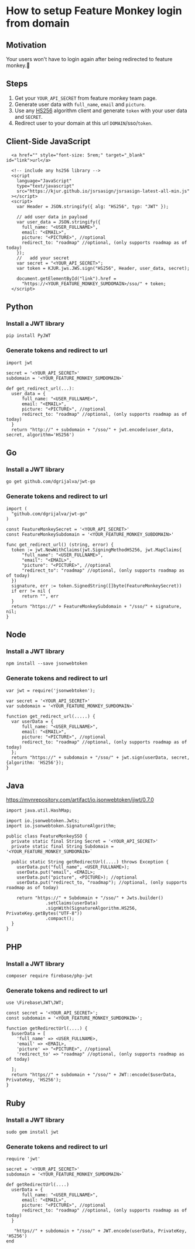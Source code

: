 # How to setup Feature Monkey login from domain

## Motivation

Your users won't have to login again after being redirected to feature monkey.🙈

## Steps

1. Get your `YOUR_API_SECRET` from feature monkey team page.
2. Generate user data with `full_name`, `email` and `picture`.
3. Use any [HS256](https://jwt.io/) algorithm client and generate `token` with your user data and `SECRET`. 
4. Redirect user to your domain at this url `DOMAIN`/sso/`token`.


## Client-Side JavaScript

```
  <a href="" style="font-size: 5rem;" target="_blank" id="link">url</a>

  <!-- include any hs256 library -->
  <script
    language="JavaScript"
    type="text/javascript"
    src="https://kjur.github.io/jsrsasign/jsrsasign-latest-all-min.js"
  ></script>
  <script>
    var Header = JSON.stringify({ alg: "HS256", typ: "JWT" });

    // add user data in payload
    var user_data = JSON.stringify({
      full_name: "<USER_FULLNAME>",
      email: "<EMAIL>",
      picture: "<PICTURE>", //optional
      redirect_to: "roadmap" //optional, (only supports roadmap as of today)
    });
    //   add your secret
    var secret = "<YOUR_API_SECRET>";
    var token = KJUR.jws.JWS.sign("HS256", Header, user_data, secret);

    document.getElementById("link").href =
      "https://<YOUR_FEATURE_MONKEY_SUMDOMAIN>/sso/" + token;
  </script>
```

## Python

### Install a JWT library
`pip install PyJWT`

### Generate tokens and redirect to url
```
import jwt

secret = '<YOUR_API_SECRET>'
subdomain = '<YOUR_FEATURE_MONKEY_SUMDOMAIN>`

def get_redirect_url(...):
  user_data = {
      full_name: "<USER_FULLNAME>",
      email: "<EMAIL>",
      picture: "<PICTURE>", //optional
      redirect_to: "roadmap" //optional, (only supports roadmap as of today)
  }
  return "http://" + subdomain + "/sso/" + jwt.encode(user_data, secret, algorithm='HS256')
```

## Go

### Install a JWT library

`go get github.com/dgrijalva/jwt-go`

### Generate tokens and redirect to url

```golang
import (
  "github.com/dgrijalva/jwt-go"
)

const FeatureMonkeySecret = '<YOUR_API_SECRET>'
const FeatureMonkeySubdomain = '<YOUR_FEATURE_MONKEY_SUBDOMAIN>'

func get_redirect_url() (string, error) {
  token := jwt.NewWithClaims(jwt.SigningMethodHS256, jwt.MapClaims{
      "full_name": "<USER_FULLNAME>",
      "email": "<EMAIL>",
      "picture": "<PICTURE>", //optional
      "redirect_to": "roadmap" //optional, (only supports roadmap as of today)
  })
  signature, err := token.SignedString([]byte(FeatureMonkeySecret))
  if err != nil {
      return "", err
  }
  return "https://" + FeatureMonkeySubdomain + "/sso/" + signature, nil;
}
```

## Node

### Install a JWT library

```
npm install --save jsonwebtoken
```

### Generate tokens and redirect to url

```
var jwt = require('jsonwebtoken');

var secret = '<YOUR_API_SECRET>'
var subdomain = '<YOUR_FEATURE_MONKEY_SUMDOMAIN>`

function get_redirect_url(.....) {
  var userData = {
      full_name: "<USER_FULLNAME>",
      email: "<EMAIL>",
      picture: "<PICTURE>", //optional
      redirect_to: "roadmap" //optional, (only supports roadmap as of today)
  };
  return "https://" + subdomain + "/sso/" + jwt.sign(userData, secret, {algorithm: 'HS256'});
}
```

## Java

https://mvnrepository.com/artifact/io.jsonwebtoken/jjwt/0.7.0

```
import java.util.HashMap;

import io.jsonwebtoken.Jwts;
import io.jsonwebtoken.SignatureAlgorithm;

public class FeatureMonkeySSO {
  private static final String Secret = '<YOUR_API_SECRET>'
  private static final String Subdomain = '<YOUR_FEATURE_MONKEY_SUMDOMAIN>`

  public static String getRedirectUrl(....) throws Exception {
    userData.put("full_name", <USER_FULLNAME>);
    userData.put("email", <EMAIL>;
    userData.put("picture", <PICTURE>); //optional
    userData.put("redirect_to, "roadmap"); //optional, (only supports roadmap as of today)

    return "https://" + Subdomain + "/sso/" + Jwts.builder()
               .setClaims(userData)
               .signWith(SignatureAlgorithm.HS256, PrivateKey.getBytes("UTF-8"))
               .compact();
  }
}
```

## PHP

### Install a JWT library

```
composer require firebase/php-jwt
```

### Generate tokens and redirect to url

```
use \Firebase\JWT\JWT;

const secret = '<YOUR_API_SECRET>';
const subdomain = '<YOUR_FEATURE_MONKEY_SUMDOMAIN>';

function getRedirectUrl(....) {
  $userData = [
    'full_name' => <USER_FULLNAME>,
    'email' => <EMAIL>,
    'picture' => "<PICTURE>", //optional
    'redirect_to' => "roadmap" //optional, (only supports roadmap as of today)

  ];
  return "https//" + subdomain + "/sso/" + JWT::encode($userData, PrivateKey, 'HS256');
}
```

## Ruby 

### Install a JWT library

```
sudo gem install jwt 
```

### Generate tokens and redirect to url

```
require 'jwt'

secret = '<YOUR_API_SECRET>'
subdomain = '<YOUR_FEATURE_MONKEY_SUMDOMAIN>`

def getRedirectUrl(....)
  userData = {
      full_name: "<USER_FULLNAME>",
      email: "<EMAIL>",
      picture: "<PICTURE>", //optional
      redirect_to: "roadmap" //optional, (only supports roadmap as of today)
  }

   "https//" + subdomain + "/sso/" + JWT.encode(userData, PrivateKey, 'HS256')
end
```
